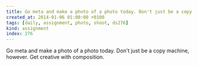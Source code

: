 ```yaml
---
title: Go meta and make a photo of a photo today. Don't just be a copy machine, however. Get creative with composition.
created_at: 2014-01-06 01:00:00 +0100
tags: [daily, assignment, photo, shoot, ds276]
kind: assignment
index: 276
---
```


Go meta and make a photo of a photo today. Don't just be a copy machine, however. Get creative with composition.
